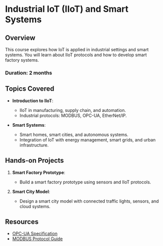 # Industrial IoT (IIoT) and Smart Systems

## Overview
This course explores how IoT is applied in industrial settings and smart systems. You will learn about IIoT protocols and how to develop smart factory systems.

### Duration: 2 months

## Topics Covered
- **Introduction to IIoT**:
  - IIoT in manufacturing, supply chain, and automation.
  - Industrial protocols: MODBUS, OPC-UA, EtherNet/IP.
  
- **Smart Systems**:
  - Smart homes, smart cities, and autonomous systems.
  - Integration of IoT with energy management, smart grids, and urban infrastructure.

## Hands-on Projects
1. **Smart Factory Prototype**:
   - Build a smart factory prototype using sensors and IIoT protocols.

2. **Smart City Model**:
   - Design a smart city model with connected traffic lights, sensors, and cloud systems.

## Resources
- [OPC-UA Specification](https://opcfoundation.org/)
- [MODBUS Protocol Guide](http://www.modbus.org/)

